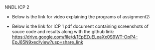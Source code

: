 NNDL ICP 2
* Below is the link for video explaining the programs of assignment2: 

* Below is the link for ICP 1 pdf document containing screenshots of souce code and results along with the github link:
  https://drive.google.com/file/d/1EpEZuELeaXx0S9WT-OpP4-EpJ85N9xed/view?usp=share_link
